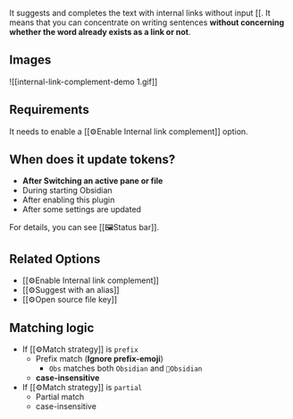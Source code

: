 It suggests and completes the text with internal links without input \[\[. It means that you can concentrate on writing sentences **without concerning whether the word already exists as a link or not**.

## Images

![[internal-link-complement-demo 1.gif]]

## Requirements

It needs to enable a [[⚙️Enable Internal link complement]] option.

## When does it update tokens?

- **After Switching an active pane or file**
- During starting Obsidian
- After enabling this plugin
- After some settings are updated

For details, you can see [[🖼️Status bar]].

## Related Options

- [[⚙️Enable Internal link complement]]
- [[⚙️Suggest with an alias]]
- [[⚙️Open source file key]]

## Matching logic

- If [[⚙️Match strategy]] is `prefix`
	- Prefix match (**Ignore prefix-emoji**)
		- `Obs` matches both `Obsidian` and `💎Obsidian`
	- **case-insensitive**
- If [[⚙️Match strategy]] is `partial`
	- Partial match
	- case-insensitive
